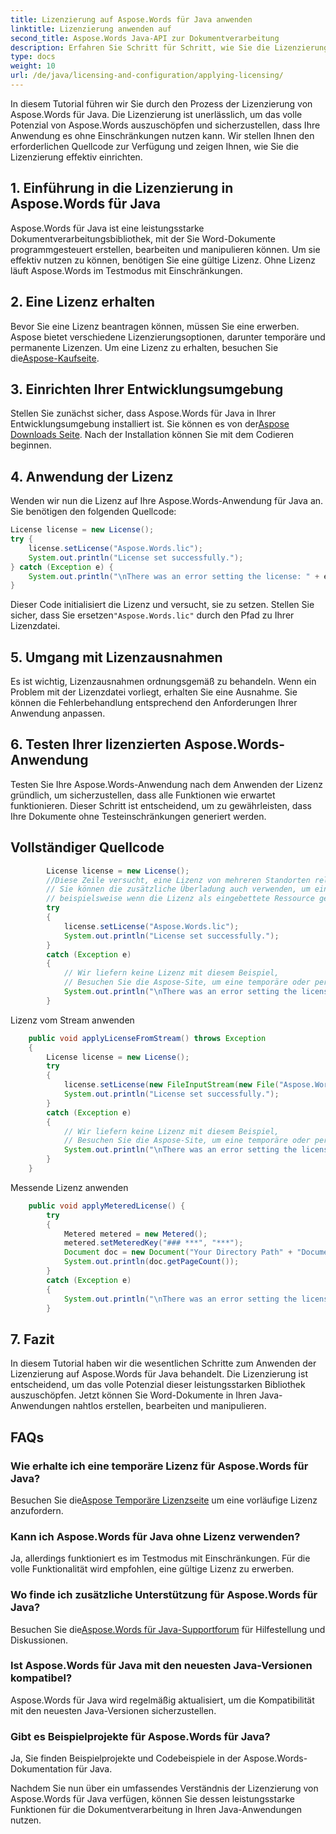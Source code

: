 ```yaml
---
title: Lizenzierung auf Aspose.Words für Java anwenden
linktitle: Lizenzierung anwenden auf
second_title: Aspose.Words Java-API zur Dokumentverarbeitung
description: Erfahren Sie Schritt für Schritt, wie Sie die Lizenzierung für Aspose.Words für Java anwenden. Erhalten Sie jetzt Zugriff und schöpfen Sie das volle Potenzial aus.
type: docs
weight: 10
url: /de/java/licensing-and-configuration/applying-licensing/
---
```


In diesem Tutorial führen wir Sie durch den Prozess der Lizenzierung von Aspose.Words für Java. Die Lizenzierung ist unerlässlich, um das volle Potenzial von Aspose.Words auszuschöpfen und sicherzustellen, dass Ihre Anwendung es ohne Einschränkungen nutzen kann. Wir stellen Ihnen den erforderlichen Quellcode zur Verfügung und zeigen Ihnen, wie Sie die Lizenzierung effektiv einrichten.

## 1. Einführung in die Lizenzierung in Aspose.Words für Java

Aspose.Words für Java ist eine leistungsstarke Dokumentverarbeitungsbibliothek, mit der Sie Word-Dokumente programmgesteuert erstellen, bearbeiten und manipulieren können. Um sie effektiv nutzen zu können, benötigen Sie eine gültige Lizenz. Ohne Lizenz läuft Aspose.Words im Testmodus mit Einschränkungen.

## 2. Eine Lizenz erhalten

 Bevor Sie eine Lizenz beantragen können, müssen Sie eine erwerben. Aspose bietet verschiedene Lizenzierungsoptionen, darunter temporäre und permanente Lizenzen. Um eine Lizenz zu erhalten, besuchen Sie die[Aspose-Kaufseite](https://purchase.aspose.com/buy).

## 3. Einrichten Ihrer Entwicklungsumgebung

Stellen Sie zunächst sicher, dass Aspose.Words für Java in Ihrer Entwicklungsumgebung installiert ist. Sie können es von der[Aspose Downloads Seite](https://releases.aspose.com/words/java/). Nach der Installation können Sie mit dem Codieren beginnen.

## 4. Anwendung der Lizenz

Wenden wir nun die Lizenz auf Ihre Aspose.Words-Anwendung für Java an. Sie benötigen den folgenden Quellcode:

```java
License license = new License();
try {
    license.setLicense("Aspose.Words.lic");
    System.out.println("License set successfully.");
} catch (Exception e) {
    System.out.println("\nThere was an error setting the license: " + e.getMessage());
}
```

 Dieser Code initialisiert die Lizenz und versucht, sie zu setzen. Stellen Sie sicher, dass Sie ersetzen`"Aspose.Words.lic"` durch den Pfad zu Ihrer Lizenzdatei.

## 5. Umgang mit Lizenzausnahmen

Es ist wichtig, Lizenzausnahmen ordnungsgemäß zu behandeln. Wenn ein Problem mit der Lizenzdatei vorliegt, erhalten Sie eine Ausnahme. Sie können die Fehlerbehandlung entsprechend den Anforderungen Ihrer Anwendung anpassen.

## 6. Testen Ihrer lizenzierten Aspose.Words-Anwendung

Testen Sie Ihre Aspose.Words-Anwendung nach dem Anwenden der Lizenz gründlich, um sicherzustellen, dass alle Funktionen wie erwartet funktionieren. Dieser Schritt ist entscheidend, um zu gewährleisten, dass Ihre Dokumente ohne Testeinschränkungen generiert werden.
## Vollständiger Quellcode
```java
        License license = new License();
        //Diese Zeile versucht, eine Lizenz von mehreren Standorten relativ zur ausführbaren Datei und Aspose.Words.dll festzulegen.
        // Sie können die zusätzliche Überladung auch verwenden, um eine Lizenz aus einem Stream zu laden. Dies ist nützlich,
        // beispielsweise wenn die Lizenz als eingebettete Ressource gespeichert ist.
        try
        {
            license.setLicense("Aspose.Words.lic");
            System.out.println("License set successfully.");
        }
        catch (Exception e)
        {
            // Wir liefern keine Lizenz mit diesem Beispiel,
            // Besuchen Sie die Aspose-Site, um eine temporäre oder permanente Lizenz zu erhalten.
            System.out.println("\nThere was an error setting the license: " + e.getMessage());
        }
```
Lizenz vom Stream anwenden

```java		
    public void applyLicenseFromStream() throws Exception
    {
        License license = new License();
        try
        {
            license.setLicense(new FileInputStream(new File("Aspose.Words.lic")));
            System.out.println("License set successfully.");
        }
        catch (Exception e)
        {
            // Wir liefern keine Lizenz mit diesem Beispiel,
            // Besuchen Sie die Aspose-Site, um eine temporäre oder permanente Lizenz zu erhalten.
            System.out.println("\nThere was an error setting the license: " + e.getMessage());
        }
    }
```	
Messende Lizenz anwenden
	
```java	
    public void applyMeteredLicense() {
        try
        {
            Metered metered = new Metered();
            metered.setMeteredKey("### ***", "***");
            Document doc = new Document("Your Directory Path" + "Document.docx");
            System.out.println(doc.getPageCount());
        }
        catch (Exception e)
        {
            System.out.println("\nThere was an error setting the license: " + e.getMessage());
        }
```

## 7. Fazit

In diesem Tutorial haben wir die wesentlichen Schritte zum Anwenden der Lizenzierung auf Aspose.Words für Java behandelt. Die Lizenzierung ist entscheidend, um das volle Potenzial dieser leistungsstarken Bibliothek auszuschöpfen. Jetzt können Sie Word-Dokumente in Ihren Java-Anwendungen nahtlos erstellen, bearbeiten und manipulieren.


## FAQs

### Wie erhalte ich eine temporäre Lizenz für Aspose.Words für Java?
 Besuchen Sie die[Aspose Temporäre Lizenzseite](https://purchase.aspose.com/temporary-license/) um eine vorläufige Lizenz anzufordern.

### Kann ich Aspose.Words für Java ohne Lizenz verwenden?
Ja, allerdings funktioniert es im Testmodus mit Einschränkungen. Für die volle Funktionalität wird empfohlen, eine gültige Lizenz zu erwerben.

### Wo finde ich zusätzliche Unterstützung für Aspose.Words für Java?
 Besuchen Sie die[Aspose.Words für Java-Supportforum](https://forum.aspose.com/) für Hilfestellung und Diskussionen.

### Ist Aspose.Words für Java mit den neuesten Java-Versionen kompatibel?
Aspose.Words für Java wird regelmäßig aktualisiert, um die Kompatibilität mit den neuesten Java-Versionen sicherzustellen.

### Gibt es Beispielprojekte für Aspose.Words für Java?
Ja, Sie finden Beispielprojekte und Codebeispiele in der Aspose.Words-Dokumentation für Java.

Nachdem Sie nun über ein umfassendes Verständnis der Lizenzierung von Aspose.Words für Java verfügen, können Sie dessen leistungsstarke Funktionen für die Dokumentverarbeitung in Ihren Java-Anwendungen nutzen.
